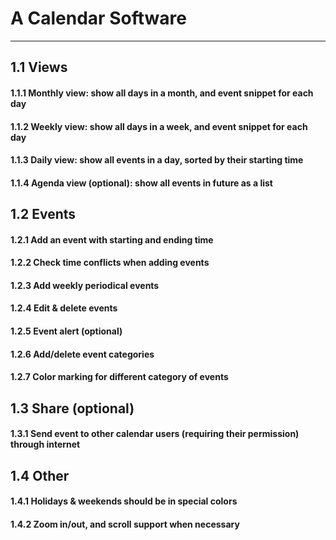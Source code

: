 # A Calendar Software

-----------------------------------------------------------------------------------
## 1.1 Views  

  #### 1.1.1 Monthly view: show all days in a month, and event snippet for each day  
  #### 1.1.2 Weekly view: show all days in a week, and event snippet for each day  
  #### 1.1.3 Daily view: show all events in a day, sorted by their starting time  
  #### 1.1.4 Agenda view (optional): show all events in future as a list  
## 1.2 Events  

  #### 1.2.1 Add an event with starting and ending time  
  #### 1.2.2 Check time conflicts when adding events  
  #### 1.2.3 Add weekly periodical events  
  #### 1.2.4 Edit & delete events  
  #### 1.2.5 Event alert (optional)  
  #### 1.2.6 Add/delete event categories  
  #### 1.2.7 Color marking for different category of events  
## 1.3 Share (optional)  

  #### 1.3.1 Send event to other calendar users (requiring their permission) through internet  
## 1.4 Other  

  #### 1.4.1 Holidays & weekends should be in special colors  
  #### 1.4.2 Zoom in/out, and scroll support when necessary  
